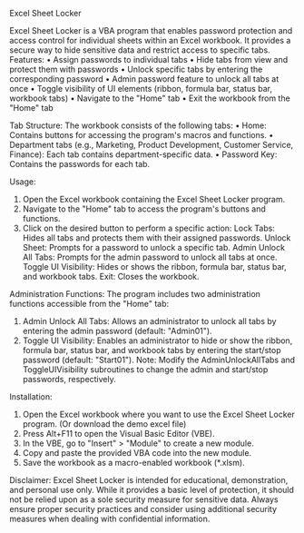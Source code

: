 Excel Sheet Locker

Excel Sheet Locker is a VBA program that enables password protection and access control for individual sheets within an Excel workbook. It provides a secure way to hide sensitive data and restrict access to specific tabs.
Features:
•	Assign passwords to individual tabs
•	Hide tabs from view and protect them with passwords
•	Unlock specific tabs by entering the corresponding password
•	Admin password feature to unlock all tabs at once
•	Toggle visibility of UI elements (ribbon, formula bar, status bar, workbook tabs)
•	Navigate to the "Home" tab
•	Exit the workbook from the "Home" tab

Tab Structure:
The workbook consists of the following tabs:
•	Home: Contains buttons for accessing the program's macros and functions.
•	Department tabs (e.g., Marketing, Product Development, Customer Service, Finance): Each tab contains department-specific data.
•	Password Key: Contains the passwords for each tab.

Usage:
1.	Open the Excel workbook containing the Excel Sheet Locker program.
2.	Navigate to the "Home" tab to access the program's buttons and functions.
3.	Click on the desired button to perform a specific action:
   Lock Tabs: Hides all tabs and protects them with their assigned passwords.
   Unlock Sheet: Prompts for a password to unlock a specific tab.
   Admin Unlock All Tabs: Prompts for the admin password to unlock all tabs at once.
   Toggle UI Visibility: Hides or shows the ribbon, formula bar, status bar, and workbook tabs.
   Exit: Closes the workbook.

   
Administration Functions:
The program includes two administration functions accessible from the "Home" tab:
1.	Admin Unlock All Tabs: Allows an administrator to unlock all tabs by entering the admin password (default: "Admin01").
2.	Toggle UI Visibility: Enables an administrator to hide or show the ribbon, formula bar, status bar, and workbook tabs by entering the start/stop password (default: "Start01").
                Note: Modify the AdminUnlockAllTabs and ToggleUIVisibility subroutines to change the admin and start/stop passwords, respectively.

Installation:
1.	Open the Excel workbook where you want to use the Excel Sheet Locker program. (Or download the demo excel file)
2.	Press Alt+F11 to open the Visual Basic Editor (VBE).
3.	In the VBE, go to "Insert" > "Module" to create a new module.
4.	Copy and paste the provided VBA code into the new module.
5.	Save the workbook as a macro-enabled workbook (*.xlsm).
   
Disclaimer:
Excel Sheet Locker is intended for educational, demonstration, and personal use only. While it provides a basic level of protection, it should not be relied upon as a sole security measure for sensitive data. 
Always ensure proper security practices and consider using additional security measures when dealing with confidential information.

